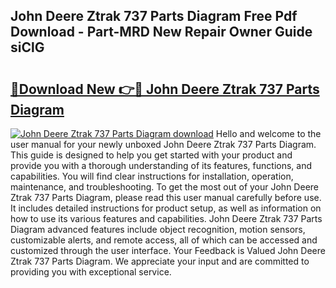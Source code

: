 ## John Deere Ztrak 737 Parts Diagram Free Pdf Download - Part-MRD New Repair Owner Guide siClG

# <h2><a href="http://dfnvkoa.blite.top/?on=John+Deere+Ztrak+737+Parts+Diagram">🔗Download New 👉🔴 John Deere Ztrak 737 Parts Diagram</a></h2>

[![John Deere Ztrak 737 Parts Diagram download](https://i.imgur.com/lujVjoI.png)](http://dfnvkoa.blite.top/?on=John+Deere+Ztrak+737+Parts+Diagram)
Hello and welcome to the user manual for your newly unboxed John Deere Ztrak 737 Parts Diagram. This guide is designed to help you get started with your product and provide you with a thorough understanding of its features, functions, and capabilities. You will find clear instructions for installation, operation, maintenance, and troubleshooting. To get the most out of your John Deere Ztrak 737 Parts Diagram, please read this user manual carefully before use. It includes detailed instructions for product setup, as well as information on how to use its various features and capabilities. John Deere Ztrak 737 Parts Diagram advanced features include object recognition, motion sensors, customizable alerts, and remote access, all of which can be accessed and customized through the user interface. Your Feedback is Valued John Deere Ztrak 737 Parts Diagram. We appreciate your input and are committed to providing you with exceptional service.
